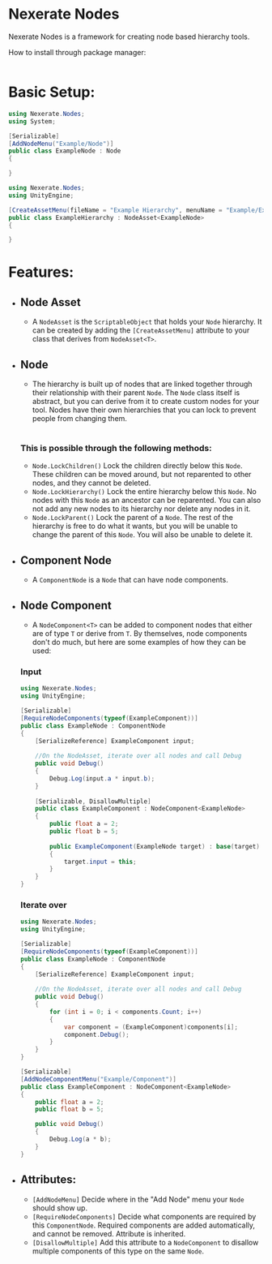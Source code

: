 # Nexerate Nodes
Nexerate Nodes is a framework for creating node based hierarchy tools. 

How to install through package manager:
```

```

# Basic Setup:
```csharp
using Nexerate.Nodes;
using System;

[Serializable]
[AddNodeMenu("Example/Node")]
public class ExampleNode : Node 
{

}
```

```csharp
using Nexerate.Nodes;
using UnityEngine;

[CreateAssetMenu(fileName = "Example Hierarchy", menuName = "Example/Example Hierarchy")]
public class ExampleHierarchy : NodeAsset<ExampleNode> 
{

}
```

# Features:
- ## Node Asset
    - A `NodeAsset` is the `ScriptableObject` that holds your `Node` hierarchy. It can be created by adding the `[CreateAssetMenu]` 
    attribute to your class that derives from `NodeAsset<T>`. 
- ## Node
    - The hierarchy is built up of nodes that are linked together through their relationship with their parent `Node`. 
    The `Node` class itself is abstract, but you can derive from it to create custom nodes for your tool. Nodes have their own hierarchies 
    that you can lock to prevent people from changing them. <br><br>
    
    ### This is possible through the following methods:
    - `Node.LockChildren()` Lock the children directly below this `Node`. These children can be moved around, but not reparented to other nodes, and they cannot be deleted.
    - `Node.LockHierarchy()` Lock the entire hierarchy below this `Node`. No nodes with this `Node` as an ancestor can be reparented. You can also not add any new nodes to its 
    hierarchy nor delete any nodes in it.
    - `Node.LockParent()` Lock the parent of a `Node`. The rest of the hierarchy is free to do what it wants, but you will be unable to change the parent of this `Node`. 
    You will also be unable to delete it.
- ## Component Node
    - A `ComponentNode` is a `Node` that can have node components.
- ## Node Component
    - A `NodeComponent<T>` can be added to component nodes that either are of type `T` or derive from `T`. By themselves, node components don't do much, 
    but here are some examples of how they can be used:
    ### Input
    ```csharp
    using Nexerate.Nodes;
    using UnityEngine;
    
    [Serializable]
    [RequireNodeComponents(typeof(ExampleComponent))]
    public class ExampleNode : ComponentNode
    {
        [SerializeReference] ExampleComponent input;
        
        //On the NodeAsset, iterate over all nodes and call Debug
        public void Debug()
        {
            Debug.Log(input.a * input.b);
        }
        
        [Serializable, DisallowMultiple]
        public class ExampleComponent : NodeComponent<ExampleNode>
        {
            public float a = 2;
            public float b = 5;
            
            public ExampleComponent(ExampleNode target) : base(target)
            {
                target.input = this;
            }
        }
    }
    ```
    ### Iterate over
    ```csharp
    using Nexerate.Nodes;
    using UnityEngine;
    
    [Serializable]
    [RequireNodeComponents(typeof(ExampleComponent))]
    public class ExampleNode : ComponentNode
    {
        [SerializeReference] ExampleComponent input;
        
        //On the NodeAsset, iterate over all nodes and call Debug
        public void Debug()
        {
            for (int i = 0; i < components.Count; i++)
            {
                var component = (ExampleComponent)components[i];
                component.Debug();
            }
        }
    }
    
    [Serializable]
    [AddNodeComponentMenu("Example/Component")]
    public class ExampleComponent : NodeComponent<ExampleNode>
    {
        public float a = 2;
        public float b = 5;

        public void Debug()
        {
            Debug.Log(a * b);
        }
    }
    ```
    
- ## Attributes:
    - `[AddNodeMenu]` Decide where in the "Add Node" menu your `Node` should show up.
    - `[RequireNodeComponents]` Decide what components are required by this `ComponentNode`. Required components are added automatically, and cannot be removed. 
        Attribute is inherited.
    - `[DisallowMultiple]` Add this attribute to a `NodeComponent` to disallow multiple components of this type on the same `Node`.
